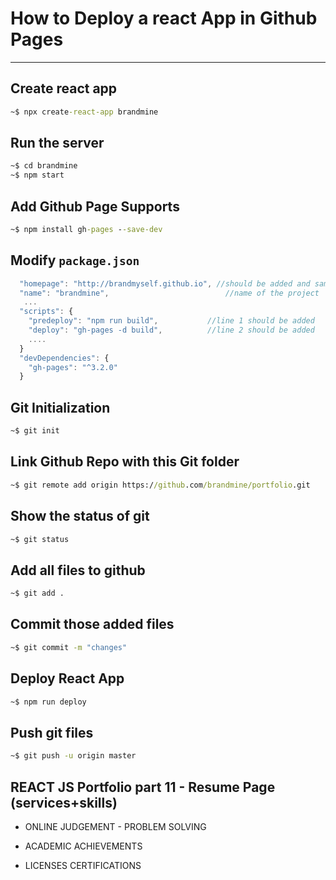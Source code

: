# **How to Deploy a react App in Github Pages**

---

## Create react app

```cmd
~$ npx create-react-app brandmine
```

## Run the server

```cmd
~$ cd brandmine
~$ npm start
```

## Add Github Page Supports

```cmd
~$ npm install gh-pages --save-dev
```

## Modify `package.json`

```js
  "homepage": "http://brandmyself.github.io", //should be added and same as github link
  "name": "brandmine",                          //name of the project
   ...
  "scripts": {
    "predeploy": "npm run build",           //line 1 should be added
    "deploy": "gh-pages -d build",          //line 2 should be added
    ....
  }
  "devDependencies": {
    "gh-pages": "^3.2.0"
  }
```

## Git Initialization

```cmd
~$ git init
```

## Link Github Repo with this Git folder

```cmd
~$ git remote add origin https://github.com/brandmine/portfolio.git
```

## Show the status of git

```cmd
~$ git status
```

## Add all files to github

```cmd
~$ git add .
```

## Commit those added files

```cmd
~$ git commit -m "changes"
```

## Deploy React App

```cmd
~$ npm run deploy
```

## Push git files

```cmd
~$ git push -u origin master
```

## REACT JS Portfolio part 11 - Resume Page (services+skills)


- ONLINE JUDGEMENT - PROBLEM SOLVING

- ACADEMIC ACHIEVEMENTS

- LICENSES CERTIFICATIONS













